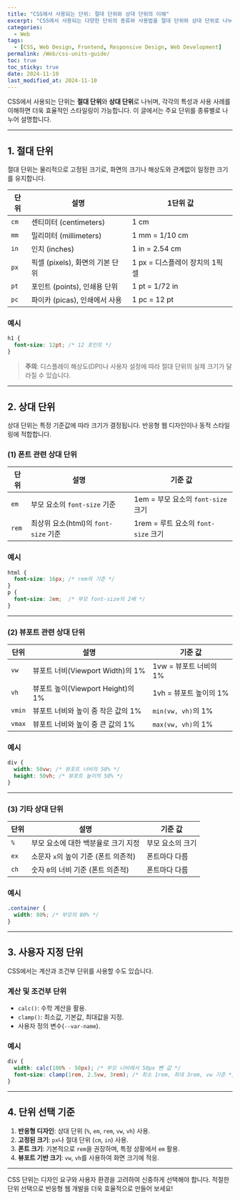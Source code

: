 ```yaml
---
title: "CSS에서 사용되는 단위: 절대 단위와 상대 단위의 이해"
excerpt: "CSS에서 사용되는 다양한 단위의 종류와 사용법을 절대 단위와 상대 단위로 나누어 알아봅니다."
categories:
  - Web
tags:
  - [CSS, Web Design, Frontend, Responsive Design, Web Development]
permalink: /Web/css-units-guide/
toc: true
toc_sticky: true
date: 2024-11-10
last_modified_at: 2024-11-10
---
```


CSS에서 사용되는 단위는 **절대 단위**와 **상대 단위**로 나뉘며, 각각의 특성과 사용 사례를 이해하면 더욱 효율적인 스타일링이 가능합니다. 이 글에서는 주요 단위를 종류별로 나누어 설명합니다.

---

## **1. 절대 단위**
절대 단위는 물리적으로 고정된 크기로, 화면의 크기나 해상도와 관계없이 일정한 크기를 유지합니다.

| 단위 | 설명                                  | 1단위 값 |
|------|---------------------------------------|----------|
| `cm` | 센티미터 (centimeters)                | 1 cm     |
| `mm` | 밀리미터 (millimeters)                | 1 mm = 1/10 cm |
| `in` | 인치 (inches)                         | 1 in = 2.54 cm |
| `px` | 픽셀 (pixels), 화면의 기본 단위        | 1 px = 디스플레이 장치의 1픽셀 |
| `pt` | 포인트 (points), 인쇄용 단위          | 1 pt = 1/72 in |
| `pc` | 파이카 (picas), 인쇄에서 사용         | 1 pc = 12 pt |

### **예시**
```css
h1 {
  font-size: 12pt; /* 12 포인트 */
}
```

> **주의**: 디스플레이 해상도(DPI)나 사용자 설정에 따라 절대 단위의 실제 크기가 달라질 수 있습니다.

---

## **2. 상대 단위**
상대 단위는 특정 기준값에 따라 크기가 결정됩니다. 반응형 웹 디자인이나 동적 스타일링에 적합합니다.

### **(1) 폰트 관련 상대 단위**

| 단위  | 설명                                  | 기준 값                                  |
|-------|---------------------------------------|------------------------------------------|
| `em`  | 부모 요소의 `font-size` 기준           | 1em = 부모 요소의 `font-size` 크기 |
| `rem` | 최상위 요소(html)의 `font-size` 기준   | 1rem = 루트 요소의 `font-size` 크기 |

### **예시**
```css
html {
  font-size: 16px; /* rem의 기준 */
}
p {
  font-size: 2em;  /* 부모 font-size의 2배 */
}
```

---

### **(2) 뷰포트 관련 상대 단위**

| 단위   | 설명                                     | 기준 값                          |
|--------|------------------------------------------|-----------------------------------|
| `vw`   | 뷰포트 너비(Viewport Width)의 1%          | 1vw = 뷰포트 너비의 1% |
| `vh`   | 뷰포트 높이(Viewport Height)의 1%         | 1vh = 뷰포트 높이의 1% |
| `vmin` | 뷰포트 너비와 높이 중 작은 값의 1%         | `min(vw, vh)`의 1%     |
| `vmax` | 뷰포트 너비와 높이 중 큰 값의 1%          | `max(vw, vh)`의 1%     |

### **예시**
```css
div {
  width: 50vw; /* 뷰포트 너비의 50% */
  height: 50vh; /* 뷰포트 높이의 50% */
}
```

---

### **(3) 기타 상대 단위**

| 단위   | 설명                                       | 기준 값             |
|--------|--------------------------------------------|---------------------|
| `%`    | 부모 요소에 대한 백분율로 크기 지정         | 부모 요소의 크기    |
| `ex`   | 소문자 `x`의 높이 기준 (폰트 의존적)        | 폰트마다 다름       |
| `ch`   | 숫자 `0`의 너비 기준 (폰트 의존적)          | 폰트마다 다름       |

### **예시**
```css
.container {
  width: 80%; /* 부모의 80% */
}
```

---

## **3. 사용자 지정 단위**
CSS에서는 계산과 조건부 단위를 사용할 수도 있습니다.

### **계산 및 조건부 단위**
- `calc()`: 수학 계산을 활용.
- `clamp()`: 최소값, 기본값, 최대값을 지정.
- 사용자 정의 변수(`--var-name`).

### **예시**
```css
div {
  width: calc(100% - 50px); /* 부모 너비에서 50px 뺀 값 */
  font-size: clamp(1rem, 2.5vw, 3rem); /* 최소 1rem, 최대 3rem, vw 기준 */
}
```

---

## **4. 단위 선택 기준**
1. **반응형 디자인**: 상대 단위 (`%`, `em`, `rem`, `vw`, `vh`) 사용.
2. **고정된 크기**: `px`나 절대 단위 (`cm`, `in`) 사용.
3. **폰트 크기**: 기본적으로 `rem`을 권장하며, 특정 상황에서 `em` 활용.
4. **뷰포트 기반 크기**: `vw`, `vh`를 사용하여 화면 크기에 적응.

---

CSS 단위는 디자인 요구와 사용자 환경을 고려하여 신중하게 선택해야 합니다. 적절한 단위 선택으로 반응형 웹 개발을 더욱 효율적으로 만들어 보세요!
